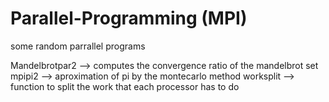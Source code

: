 # Parallel-Programming (MPI)
some random parrallel programs

Mandelbrotpar2 --> computes the convergence ratio of the mandelbrot set 
mpipi2 --> aproximation of pi by the montecarlo method 
worksplit --> function to split the work that each processor has to do 

